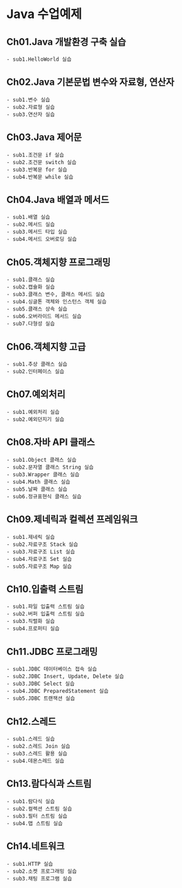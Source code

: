 # Java 수업예제

## Ch01.Java 개발환경 구축 실습
	- sub1.HelloWorld 실습
	
## Ch02.Java 기본문법 변수와 자료형, 연산자
	- sub1.변수 실습
	- sub2.자료형 실습
	- sub3.연산자 실습
	
## Ch03.Java 제어문
	- sub1.조건문 if 실습
	- sub2.조건문 switch 실습
	- sub3.반복문 for 실습
	- sub4.반복문 while 실습
	
## Ch04.Java 배열과 메서드
	- sub1.배열 실습
	- sub2.메서드 실습
	- sub3.메서드 타입 실습
	- sub4.메서드 오버로딩 실습
	
## Ch05.객체지향 프로그래밍
	- sub1.클래스 실습
	- sub2.캡슐화 실습
	- sub3.클래스 변수, 클래스 메서드 실습
	- sub4.싱글톤 객체와 인스턴스 객체 실습
	- sub5.클래스 상속 실습
	- sub6.오버라이드 메서드 실습
	- sub7.다형성 실습
	
## Ch06.객체지향 고급
	- sub1.추상 클래스 실습
	- sub2.인터페이스 실습
	
## Ch07.예외처리
	- sub1.예외처리 실습
	- sub2.예외던지기 실습
	
## Ch08.자바 API 클래스
	- sub1.Object 클래스 실습
	- sub2.문자열 클래스 String 실습
	- sub3.Wrapper 클래스 실습
	- sub4.Math 클래스 실습
	- sub5.날짜 클래스 실습
	- sub6.정규표현식 클래스 실습
	
## Ch09.제네릭과 컬렉션 프레임워크
	- sub1.제네릭 실습
	- sub2.자료구조 Stack 실습
	- sub3.자료구조 List 실습
	- sub4.자료구조 Set 실습
	- sub5.자료구조 Map 실습
	
## Ch10.입출력 스트림
	- sub1.파일 입출력 스트림 실습
	- sub2.버퍼 입출력 스트림 실습
	- sub3.직렬화 실습
	- sub4.프로퍼티 실습
	
## Ch11.JDBC 프로그래밍
	- sub1.JDBC 데이터베이스 접속 실습
	- sub2.JDBC Insert, Update, Delete 실습
	- sub3.JDBC Select 실습
	- sub4.JDBC PreparedStatement 실습
	- sub5.JDBC 트랜잭션 실습
	
## Ch12.스레드
	- sub1.스레드 실습
	- sub2.스레드 Join 실습
	- sub3.스레드 활용 실습
	- sub4.데몬스레드 실습
	
## Ch13.람다식과 스트림
	- sub1.람다식 실습
	- sub2.컬렉션 스트림 실습
	- sub3.필터 스트림 실습
	- sub4.맵 스트림 실습
	
## Ch14.네트워크
	- sub1.HTTP 실습
	- sub2.소켓 프로그래밍 실습
	- sub3.채팅 프로그램 실습